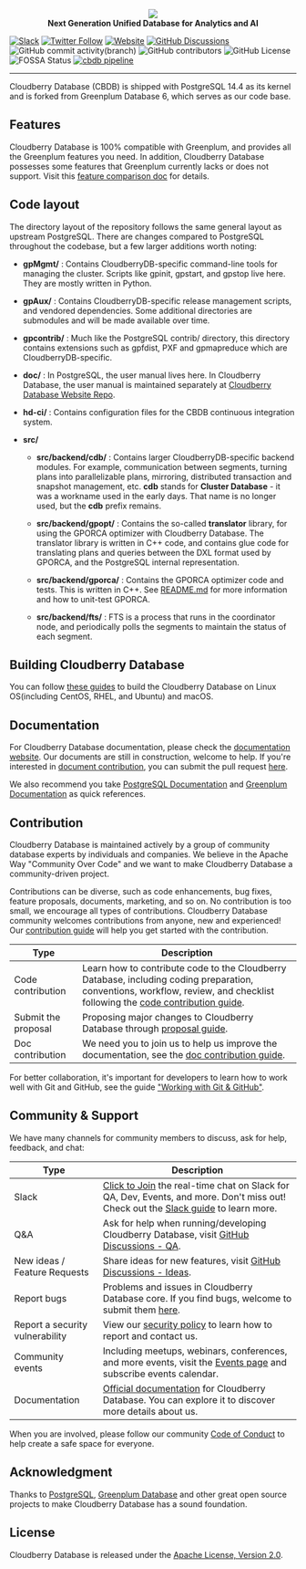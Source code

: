 <p align="center">
<img src="./logo_cloudberry_database.png"><br>
<strong>Next Generation Unified Database for Analytics and AI</strong>
</p>

[![Slack](https://img.shields.io/badge/Join_Slack-6a32c9)](https://communityinviter.com/apps/cloudberrydb/welcome)
[![Twitter Follow](https://img.shields.io/twitter/follow/cloudberrydb)](https://twitter.com/cloudberrydb)
[![Website](https://img.shields.io/badge/Visit%20Website-eebc46)](https://cloudberrydb.org)
[![GitHub Discussions](https://img.shields.io/github/discussions/cloudberrydb/cloudberrydb)](https://github.com/orgs/cloudberrydb/discussions)
![GitHub commit activity(branch)](https://img.shields.io/github/commit-activity/m/cloudberrydb/cloudberrydb)
![GitHub contributors](https://img.shields.io/github/contributors/cloudberrydb/cloudberrydb)
![GitHub License](https://img.shields.io/github/license/cloudberrydb/cloudberrydb)
![FOSSA Status](https://app.fossa.com/api/projects/git%2Bgithub.com%2Fcloudberrydb%2Fcloudberrydb.svg?type=shield)
[![cbdb pipeline](https://github.com/cloudberrydb/cloudberrydb/actions/workflows/build.yml/badge.svg)](https://github.com/cloudberrydb/cloudberrydb/actions/workflows/build.yml)

---------

Cloudberry Database (CBDB) is shipped with PostgreSQL 14.4 as its
kernel and is forked from Greenplum Database 6, which serves as our
code base.

## Features

Cloudberry Database is 100% compatible with Greenplum, and provides
all the Greenplum features you need. In addition, Cloudberry Database
possesses some features that Greenplum currently lacks or does not
support. Visit this [feature comparison
doc](https://cloudberrydb.org/docs/cbdb-vs-gp-features) for details.

## Code layout

The directory layout of the repository follows the same general layout
as upstream PostgreSQL. There are changes compared to PostgreSQL
throughout the codebase, but a few larger additions worth noting:

* __gpMgmt/__ : Contains CloudberryDB-specific command-line tools for
    managing the cluster. Scripts like gpinit, gpstart, and gpstop
    live here. They are mostly written in Python.

* __gpAux/__ : Contains CloudberryDB-specific release management
    scripts, and vendored dependencies. Some additional directories
    are submodules and will be made available over time.

* __gpcontrib/__ : Much like the PostgreSQL contrib/ directory, this
    directory contains extensions such as gpfdist, PXF and gpmapreduce
    which are CloudberryDB-specific.

* __doc/__ : In PostgreSQL, the user manual lives here. In Cloudberry
    Database, the user manual is maintained separately at [Cloudberry
    Database Website
    Repo](https://github.com/cloudberrydb/cloudberrydb-site/tree/main).

* __hd-ci/__ : Contains configuration files for the CBDB continuous
    integration system.

* __src/__

  * __src/backend/cdb/__ : Contains larger CloudberryDB-specific
    backend modules. For example, communication between segments,
    turning plans into parallelizable plans, mirroring, distributed
    transaction and snapshot management, etc. __cdb__ stands for
    __Cluster Database__ - it was a workname used in the early
    days. That name is no longer used, but the __cdb__ prefix remains.

  * __src/backend/gpopt/__ : Contains the so-called __translator__
    library, for using the GPORCA optimizer with Cloudberry
    Database. The translator library is written in C++ code, and
    contains glue code for translating plans and queries between the
    DXL format used by GPORCA, and the PostgreSQL internal
    representation.

  * __src/backend/gporca/__ : Contains the GPORCA optimizer code and
    tests. This is written in C++. See
    [README.md](src/backend/gporca/README.md) for more information and
    how to unit-test GPORCA.

  * __src/backend/fts/__ : FTS is a process that runs in the
    coordinator node, and periodically polls the segments to maintain
    the status of each segment.

## Building Cloudberry Database

You can follow [these guides](./readmes) to build the Cloudberry
Database on Linux OS(including CentOS, RHEL, and Ubuntu) and macOS.

## Documentation

For Cloudberry Database documentation, please check the [documentation
website](https://cloudberrydb.org/docs/). Our documents are still in
construction, welcome to help. If you're interested in [document
contribution](https://cloudberrydb.org/contribute/doc), you can submit
the pull request
[here](https://github.com/cloudberrydb/cloudberrydb-site/tree/main/docs).

We also recommend you take [PostgreSQL
Documentation](https://www.postgresql.org/docs/) and [Greenplum
Documentation](https://docs.vmware.com/en/VMware-Greenplum/6/greenplum-database/landing-index.html#differences-compared-to-open-source-greenplum-database)
as quick references.

## Contribution

Cloudberry Database is maintained actively by a group of community
database experts by individuals and companies. We believe in the
Apache Way "Community Over Code" and we want to make Cloudberry
Database a community-driven project.

Contributions can be diverse, such as code enhancements, bug fixes,
feature proposals, documents, marketing, and so on. No contribution is
too small, we encourage all types of contributions. Cloudberry
Database community welcomes contributions from anyone, new and
experienced! Our [contribution
guide](https://cloudberrydb.org/contribute/how-to-contribute) will
help you get started with the contribution.

| Type | Description |
|----|---------------|
| Code contribution | Learn how to contribute code to the Cloudberry Database, including coding preparation, conventions, workflow, review, and checklist following the [code contribution guide](https://cloudberrydb.org/contribute/code).|
| Submit the proposal | Proposing major changes to Cloudberry Database through [proposal guide](https://cloudberrydb.org/contribute/proposal).|
| Doc contribution | We need you to join us to help us improve the documentation, see the [doc contribution guide](https://cloudberrydb.org/contribute/doc).|

For better collaboration, it's important for developers to learn how
to work well with Git and GitHub, see the guide ["Working with Git &
GitHub"](https://cloudberrydb.org/contribute/git).

## Community & Support

We have many channels for community members to discuss, ask for help,
feedback, and chat:

| Type | Description |
|------|-------------|
| Slack | [Click to Join](https://communityinviter.com/apps/cloudberrydb/welcome) the real-time chat on Slack for QA, Dev, Events, and more. Don't miss out! Check out the [Slack guide](https://cloudberrydb.org/community/slack) to learn more. |
| Q&A | Ask for help when running/developing Cloudberry Database, visit [GitHub Discussions - QA](https://github.com/orgs/cloudberrydb/discussions/categories/q-a). |
| New ideas / Feature Requests | Share ideas for new features, visit [GitHub Discussions - Ideas](https://github.com/orgs/cloudberrydb/discussions/categories/ideas-feature-requests).  |
| Report bugs | Problems and issues in Cloudberry Database core. If you find bugs, welcome to submit them [here](https://github.com/cloudberrydb/cloudberrydb/issues).  |
| Report a security vulnerability | View our [security policy](https://github.com/cloudberrydb/cloudberrydb/security/policy) to learn how to report and contact us.  |
| Community events | Including meetups, webinars, conferences, and more events, visit the [Events page](https://cloudberrydb.org/community/events) and subscribe events calendar.  |
| Documentation | [Official documentation](https://cloudberrydb.org/docs/) for Cloudberry Database. You can explore it to discover more details about us. |

When you are involved, please follow our community [Code of
Conduct](https://cloudberrydb.org/community/coc) to help create a safe
space for everyone.

## Acknowledgment

Thanks to [PostgreSQL](https://www.postgresql.org/), [Greenplum
Database](https://greenplum.org/) and other great open source projects
to make Cloudberry Database has a sound foundation.

## License

Cloudberry Database is released under the [Apache License, Version
2.0](https://github.com/cloudberrydb/cloudberrydb/blob/main/LICENSE).
